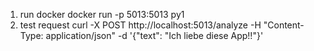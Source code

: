 1. run docker
docker run -p 5013:5013 py1
2. test request
curl -X POST http://localhost:5013/analyze -H "Content-Type: application/json" -d '{"text": "Ich liebe diese App!!"}'